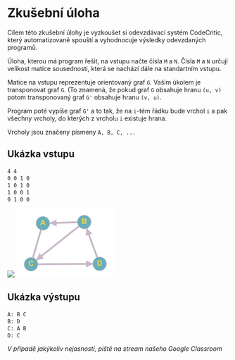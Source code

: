 # Zkušební úloha

Cílem této zkušební úlohy je vyzkoušet si odevzdávací systém CodeCritic,
který automatizovaně spouští a vyhodnocuje výsledky odevzdaných programů.

Úloha, kterou má program řešit, na vstupu načte čísla `M` a `N`.
Čísla `M` a `N` určují velikost matice sousednosti, která se nachází dále na standartním vstupu.

Matice na vstupu reprezentuje orientovaný graf `G`. Vaším úkolem je transponovat graf `G`.
(To znamená, že pokud graf `G` obsahuje hranu `(u, v)` potom transponovaný graf `G'` obsahuje hranu `(v, u)`.

Program poté vypíše graf `G'` a to tak, že na `i`-tém řádku bude  vrchol `i` a pak všechny vrcholy, do kterých z vrcholu `i` existuje hrana.

Vrcholy jsou značeny písmeny `A, B, C, ...`


## Ukázka vstupu
```
4 4
0 0 1 0
1 0 1 0
1 0 0 1
0 1 0 0
```

![](/static/imgs/TRANSPOSE-example.png)
![](TRANSPOSE-example.png)

## Ukázka výstupu
```
A: B C
B: D
C: A B
D: C
```

*V případě jakýkoliv nejasností, piště na stream našeho Google Classroom*